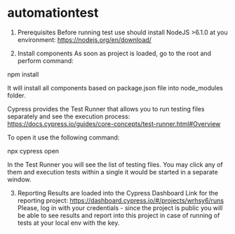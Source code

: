 # automationtest
1. Prerequisites
Before running test use should install NodeJS >6.1.0 at you environment: https://nodejs.org/en/download/

2. Install components
As soon as project is loaded, go to the root and perform command:

npm install

It will install all components based on package.json file into node_modules folder.

Cypress provides the Test Runner that allows you to run testing files separately and see the execution process: https://docs.cypress.io/guides/core-concepts/test-runner.html#Overview

To open it use the following command:

npx cypress open

In the Test Runner you will see the list of testing files. You may click any of them and execution tests within a single it would be started in a separate window.


3. Reporting
Results are loaded into the Cypress Dashboard
Link for the reporting project: https://dashboard.cypress.io/#/projects/wrhsy6/runs Please, log in with your credentials - since the project is public you will be able to see results and report into this project in case of running of tests at your local env with the key.
